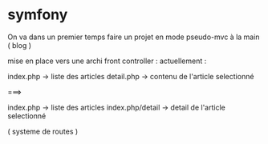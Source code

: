 # symfony
On va dans un premier temps faire un projet en mode pseudo-mvc à la main
( blog )

mise en place vers une archi front controller :
actuellement :

index.php -> liste des articles
detail.php -> contenu de l'article selectionné

===>

index.php -> liste des articles
index.php/detail -> detail de l'article selectionné

( systeme de routes )